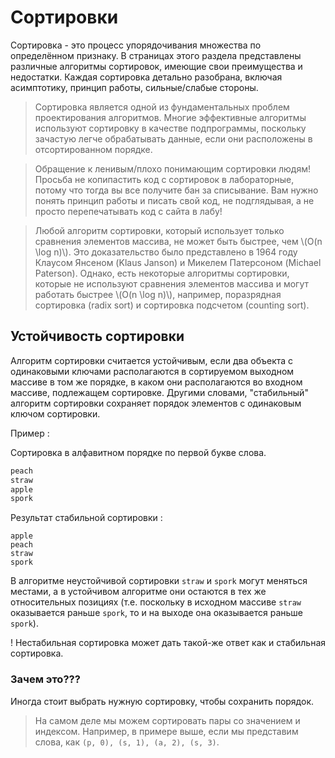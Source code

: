 # Сортировки

Сортировка - это процесс упорядочивания множества по определённом признаку. В страницах этого раздела представлены различные алгоритмы сортировок, имеющие свои преимущества и недостатки. Каждая сортировка детально разобрана, включая асимптотику, принцип работы, сильные/слабые стороны. 

> Сортировка является одной из фундаментальных проблем проектирования алгоритмов. Многие эффективные алгоритмы используют сортировку в качестве подпрограммы, поскольку зачастую легче обрабатывать данные, если они расположены в отсортированном порядке.

>Обращение к ленивым/плохо понимающим сортировки людям! Просьба не копипастить код с сортировок в лабораторные, потому что тогда вы все получите бан за списывание. Вам нужно понять принцип работы и писать свой код, не подглядывая, а не просто перепечатывать код с сайта в лабу!

> Любой алгоритм сортировки, который использует только сравнения элементов массива, не может быть быстрее, чем \\(O(n \log n)\\). Это доказательство было представлено в 1964 году Клаусом Янсеном (Klaus Janson) и Микелем Патерсоном (Michael Paterson). Однако, есть некоторые алгоритмы сортировки, которые не используют сравнения элементов массива и могут работать быстрее \\(O(n \log n)\\), например, поразрядная сортировка (radix sort) и сортировка подсчетом (counting sort). 

<!-- TODO доказать. https://cses.fi/book/book.pdf страница 28 -->

## Устойчивость сортировки

<!-- souce: https://stackoverflow.com/questions/1517793/what-is-stability-in-sorting-algorithms-and-why-is-it-important/1517824#1517824-->

Алгоритм сортировки считается устойчивым, если два объекта с одинаковыми ключами располагаются в сортируемом выходном массиве в том же порядке, в каком они располагаются во входном массиве, подлежащем сортировке. Другими словами,  "стабильный" алгоритм сортировки сохраняет порядок элементов с одинаковым ключом сортировки.

Пример : 

Сортировка в алфавитном порядке по первой букве слова.

```bash
peach
straw
apple
spork
```

Результат стабильной сортировки :

```
apple
peach
straw
spork
```


В алгоритме неустойчивой сортировки `straw` и `spork` могут меняться местами, а в устойчивом алгоритме они остаются в тех же относительных позициях (т.е. поскольку в исходном массиве `straw` оказывается раньше `spork`, то и на выходе она оказывается раньше `spork`).

! Нестабильная сортировка может дать такой-же ответ как и стабильная сортировка.

### Зачем это??? 

Иногда стоит выбрать нужную сортировку, чтобы сохранить порядок.

> На самом деле мы можем сортировать пары со значением и индексом. Например, в примере выше, если мы представим слова, как `(p, 0), (s, 1), (a, 2), (s, 3)`.


